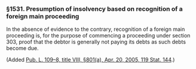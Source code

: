 ### §1531. Presumption of insolvency based on recognition of a foreign main proceeding ###

In the absence of evidence to the contrary, recognition of a foreign main proceeding is, for the purpose of commencing a proceeding under section 303, proof that the debtor is generally not paying its debts as such debts become due.

(Added [Pub. L. 109–8, title VIII, §801(a), Apr. 20, 2005, 119 Stat. 144](/statviewer.htm?volume=119&page=144).)